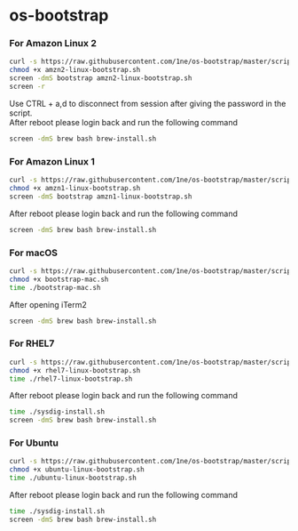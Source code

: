 # os-bootstrap
### For Amazon Linux 2

```bash
curl -s https://raw.githubusercontent.com/1ne/os-bootstrap/master/scripts/amzn/amzn2-linux-bootstrap.sh -o amzn2-linux-bootstrap.sh
chmod +x amzn2-linux-bootstrap.sh
screen -dmS bootstrap amzn2-linux-bootstrap.sh
screen -r
```
Use CTRL + a,d to disconnect from session after giving the password in the script.  
After reboot please login back and run the following command
```bash
screen -dmS brew bash brew-install.sh
```

### For Amazon Linux 1

```bash
curl -s https://raw.githubusercontent.com/1ne/os-bootstrap/master/scripts/amzn/amzn1-linux-bootstrap.sh -o amzn1-linux-bootstrap.sh
chmod +x amzn1-linux-bootstrap.sh
screen -dmS bootstrap amzn1-linux-bootstrap.sh
```
After reboot please login back and run the following command
```bash
screen -dmS brew bash brew-install.sh
```

### For macOS

```bash
curl -s https://raw.githubusercontent.com/1ne/os-bootstrap/master/scripts/mac/bootstrap-mac.sh -o bootstrap-mac.sh
chmod +x bootstrap-mac.sh
time ./bootstrap-mac.sh
```
After opening iTerm2
```bash
screen -dmS brew bash brew-install.sh
```

### For RHEL7

```bash
curl -s https://raw.githubusercontent.com/1ne/os-bootstrap/master/scripts/rhel7/rhel7-linux-bootstrap.sh -o rhel7-linux-bootstrap.sh
chmod +x rhel7-linux-bootstrap.sh
time ./rhel7-linux-bootstrap.sh
```
After reboot please login back and run the following command
```bash
time ./sysdig-install.sh
screen -dmS brew bash brew-install.sh
```

### For Ubuntu

```bash
curl -s https://raw.githubusercontent.com/1ne/os-bootstrap/master/scripts/ubuntu/ubuntu-linux-bootstrap.sh -o ubuntu-linux-bootstrap.sh
chmod +x ubuntu-linux-bootstrap.sh
time ./ubuntu-linux-bootstrap.sh
```
After reboot please login back and run the following command
```bash
time ./sysdig-install.sh
screen -dmS brew bash brew-install.sh
```